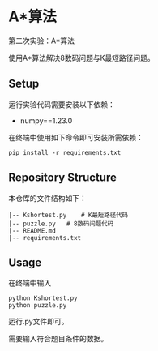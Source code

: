 # A*算法
第二次实验：A*算法

使用A*算法解决8数码问题与K最短路径问题。



## Setup

运行实验代码需要安装以下依赖：

- numpy==1.23.0

在终端中使用如下命令即可安装所需依赖：

```shell
pip install -r requirements.txt
```

 

## Repository Structure 

本仓库的文件结构如下：

```
|-- Kshortest.py	# K最短路径代码
|-- puzzle.py	# 8数码问题代码
|-- README.md
|-- requirements.txt
```



## Usage

在终端中输入

```shell
python Kshortest.py
python puzzle.py
```

运行.py文件即可。

需要输入符合题目条件的数据。

